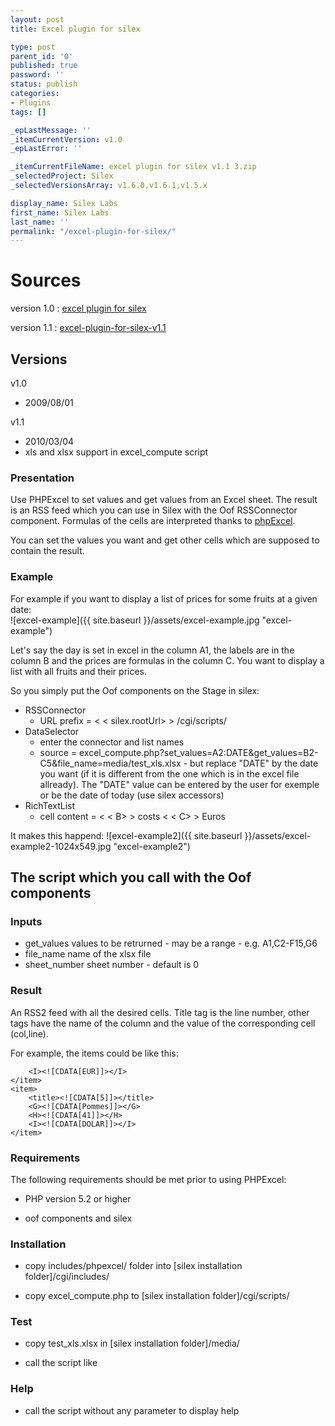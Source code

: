 ```yaml
---
layout: post
title: Excel plugin for silex

type: post
parent_id: '0'
published: true
password: ''
status: publish
categories:
- Plugins
tags: []

_epLastMessage: ''
_itemCurrentVersion: v1.0
_epLastError: ''

_itemCurrentFileName: excel plugin for silex v1.1 3.zip
_selectedProject: Silex
_selectedVersionsArray: v1.6.0,v1.6.1,v1.5.x

display_name: Silex Labs
first_name: Silex Labs
last_name: ''
permalink: "/excel-plugin-for-silex/"
---
```


Sources
=======

version 1.0
: [excel plugin for silex](http://wp-manager.silexlabs.org/wp-content/uploads/2009/08/excel-plugin-for-silex.zip)

version 1.1
: [excel-plugin-for-silex-v1.1](http://wp-manager.silexlabs.org/wp-content/uploads/2009/08/excel-plugin-for-silex-v111.zip)

Versions
--------

v1.0

*   2009/08/01

v1.1

*   2010/03/04
*   xls and xlsx support in excel_compute script

### Presentation

Use PHPExcel to set values and get values from an Excel sheet. The result is an RSS feed which you can use in Silex with the Oof RSSConnector component. Formulas of the cells are interpreted thanks to [phpExcel](http://www.codeplex.com/PHPExcel "phpExcel").

You can set the values you want and get other cells which are supposed to contain the result.

### Example

For example if you want to display a list of prices for some fruits at a given
date:  
![excel-example]({{ site.baseurl }}/assets/excel-example.jpg "excel-example")

Let's say the day is set in excel in the column A1, the labels are in the column B and the prices are formulas in the column C. You want to display a list with all fruits and their prices.

So you simply put the Oof components on the Stage in
silex: 
*   RSSConnector
    *   URL prefix = < < silex.rootUrl> > /cgi/scripts/
*   DataSelector
    *   enter the connector and list names
    *   source = excel_compute.php?set_values=A2:DATE&get_values=B2-C5&file_name=media/test_xls.xlsx - but replace "DATE" by the date you want (if it is different from the one which is in the excel file allready). The "DATE" value can be entered by the user for exemple or be the date of today (use silex accessors)
*   RichTextList
    *   cell content = < < B> > costs < < C> > Euros

It makes this
happend: 
![excel-example2]({{ site.baseurl }}/assets/excel-example2-1024x549.jpg "excel-example2")

The script which you call with the Oof components
-------------------------------------------------

### Inputs


*   get_values values to be retrurned - may be a range - e.g. A1,C2-F15,G6
*   file_name name of the xlsx file
*   sheet_number sheet number - default is 0



### Result

An RSS2 feed with all the desired cells. Title tag is the line number, other tags have the name of the column and the value of the corresponding cell (col,line).

For example, the items could be like
this: 
	<item>
		<title><![CDATA[4]]></title>
		<G><![CDATA[Oranges]]></G>
		<H><![CDATA[38]]></H>

		<I><![CDATA[EUR]]></I>
	</item>
	<item>
		<title><![CDATA[5]]></title>
		<G><![CDATA[Pommes]]></G>
		<H><![CDATA[41]]></H>
		<I><![CDATA[DOLAR]]></I>
	</item>

### Requirements

The following requirements should be met prior to using
PHPExcel: 
* PHP version 5.2 or higher

* oof components and silex

### Installation

- copy includes/phpexcel/ folder into [silex installation folder]/cgi/includes/

- copy excel_compute.php to [silex installation folder]/cgi/scripts/

### Test

- copy test_xls.xlsx in [silex installation folder]/media/

- call the script like


### Help

- call the script without any parameter to display help